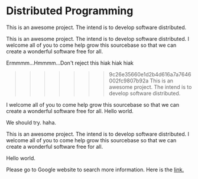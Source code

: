 Distributed Programming
=======================

This is an awesome project. The intend is to develop software distributed.

This is an awesome project. The intend is to develop software distributed. I welcome all of you to come help grow this sourcebase so that we can create a wonderful software free for all.

Ermmmm...Hmmmm...Don't reject this hiak hiak hiak


>>>>>>> 9c26e35660e1d2b4d616a7a7646002fc9807b92a
This is an awesome project. The intend is to develop software distributed.

I welcome all of you to come help grow this sourcebase so that we can create a wonderful software free for all.
Hello world.

We should try. haha.


This is an awesome project. The intend is to develop software distributed.
I welcome all of you to come help grow this sourcebase so that we can create a wonderful software free for all.

Hello world.

Please go to Google website to search more information. Here is the [link.](http://google.com)

